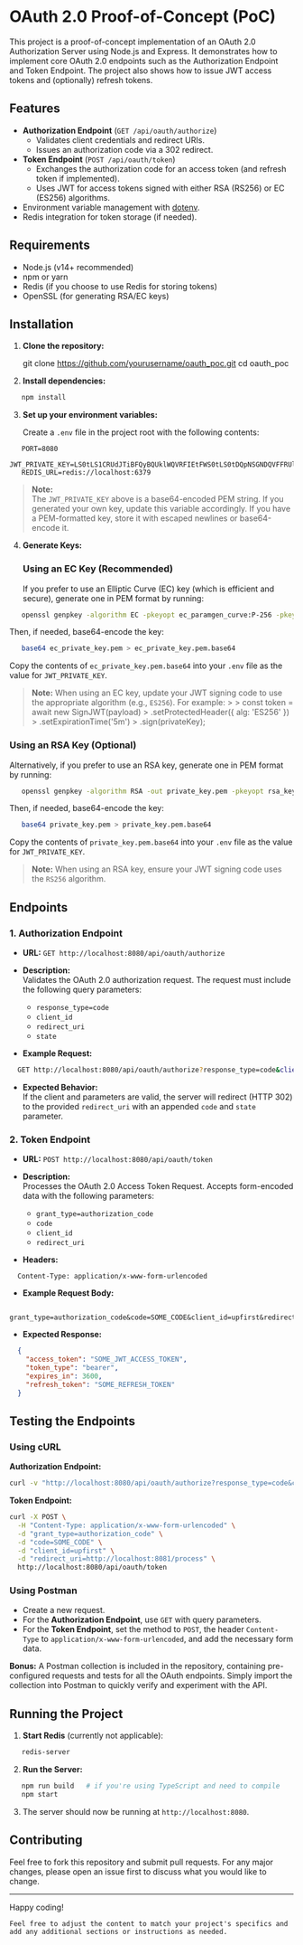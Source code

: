 # OAuth 2.0 Proof-of-Concept (PoC)

This project is a proof-of-concept implementation of an OAuth 2.0 Authorization Server using Node.js and Express. It demonstrates how to implement core OAuth 2.0 endpoints such as the Authorization Endpoint and Token Endpoint. The project also shows how to issue JWT access tokens and (optionally) refresh tokens.

## Features

- **Authorization Endpoint** (`GET /api/oauth/authorize`)
  - Validates client credentials and redirect URIs.
  - Issues an authorization code via a 302 redirect.
- **Token Endpoint** (`POST /api/oauth/token`)
  - Exchanges the authorization code for an access token (and refresh token if implemented).
  - Uses JWT for access tokens signed with either RSA (RS256) or EC (ES256) algorithms.
- Environment variable management with [dotenv](https://www.npmjs.com/package/dotenv).
- Redis integration for token storage (if needed).

## Requirements

- Node.js (v14+ recommended)
- npm or yarn
- Redis (if you choose to use Redis for storing tokens)
- OpenSSL (for generating RSA/EC keys)

## Installation

1. **Clone the repository:**

   git clone https://github.com/yourusername/oauth_poc.git
   cd oauth_poc

2. **Install dependencies:**

```bash
   npm install
```

3. **Set up your environment variables:**

   Create a `.env` file in the project root with the following contents:

```env
   PORT=8080
   JWT_PRIVATE_KEY=LS0tLS1CRUdJTiBFQyBQUklWQVRFIEtFWS0tLS0tDQpNSGNDQVFFRUlFTWRnb25QNEU0cEh0OGYxMUFUeEYyR1cycHArMjhJQ3E5YmYyeEZIb0lrb0FvR0NDcUdTTTQ5DQpBd0VIb1VRRFFnQUVFQVFSUjVxc1lrQi9tdkQ3c0hqdHFwenpycVFOMGJoMFFuWVlQT2hZaWlmS2RjcEZjNDdVDQo3MUV5U1FCcytMRTlpTEMveHE2SDYwQlBQaHVKTlJlNllRPT0NCi0tLS0tRU5EIEVDIFBSSVZBVEUgS0VZLS0tLS0NCg==
   REDIS_URL=redis://localhost:6379
```

   > **Note:**  
   The `JWT_PRIVATE_KEY` above is a base64-encoded PEM string. If you generated your own key, update this variable accordingly. If you have a PEM-formatted key, store it with escaped newlines or base64-encode it.

4. **Generate Keys:**

   ### Using an EC Key (Recommended)
   If you prefer to use an Elliptic Curve (EC) key (which is efficient and secure), generate one in PEM format by running:
   
```bash
   openssl genpkey -algorithm EC -pkeyopt ec_paramgen_curve:P-256 -pkeyopt ec_param_enc:explicit -out ec_private_key.pem
```

   Then, if needed, base64-encode the key:
   
```bash
   base64 ec_private_key.pem > ec_private_key.pem.base64
```

   Copy the contents of `ec_private_key.pem.base64` into your `.env` file as the value for `JWT_PRIVATE_KEY`.
   
   > **Note:** When using an EC key, update your JWT signing code to use the appropriate algorithm (e.g., `ES256`). For example:
    > 
    > const token = await new SignJWT(payload)
    >   .setProtectedHeader({ alg: 'ES256' })
    >   .setExpirationTime('5m')
    >   .sign(privateKey);

   ### Using an RSA Key (Optional)
   
   Alternatively, if you prefer to use an RSA key, generate one in PEM format by running:
   
```bash
   openssl genpkey -algorithm RSA -out private_key.pem -pkeyopt rsa_keygen_bits:2048
```

   Then, if needed, base64-encode the key:

```bash
   base64 private_key.pem > private_key.pem.base64
```

   Copy the contents of `private_key.pem.base64` into your `.env` file as the value for `JWT_PRIVATE_KEY`.
   
   > **Note:** When using an RSA key, ensure your JWT signing code uses the `RS256` algorithm.

## Endpoints

### 1. Authorization Endpoint

- **URL:** `GET http://localhost:8080/api/oauth/authorize`
- **Description:**  
  Validates the OAuth 2.0 authorization request. The request must include the following query parameters:
  - `response_type=code`
  - `client_id`
  - `redirect_uri`
  - `state`

- **Example Request:**

```bash
  GET http://localhost:8080/api/oauth/authorize?response_type=code&client_id=upfirst&redirect_uri=http://localhost:8081/process&state=SOME_STATE
```

- **Expected Behavior:**  
  If the client and parameters are valid, the server will redirect (HTTP 302) to the provided `redirect_uri` with an appended `code` and `state` parameter.

### 2. Token Endpoint

- **URL:** `POST http://localhost:8080/api/oauth/token`
- **Description:**  
  Processes the OAuth 2.0 Access Token Request. Accepts form-encoded data with the following parameters:
  - `grant_type=authorization_code`
  - `code`
  - `client_id`
  - `redirect_uri`

- **Headers:**

```
  Content-Type: application/x-www-form-urlencoded
```

- **Example Request Body:**

```
  grant_type=authorization_code&code=SOME_CODE&client_id=upfirst&redirect_uri=http://localhost:8081/process
```

- **Expected Response:**

```json
  {
    "access_token": "SOME_JWT_ACCESS_TOKEN",
    "token_type": "bearer",
    "expires_in": 3600,
    "refresh_token": "SOME_REFRESH_TOKEN"
  }
```

## Testing the Endpoints

### Using cURL

**Authorization Endpoint:**

```bash
curl -v "http://localhost:8080/api/oauth/authorize?response_type=code&client_id=upfirst&redirect_uri=http://localhost:8081/process&state=SOME_STATE"
```

**Token Endpoint:**

```bash
curl -X POST \
  -H "Content-Type: application/x-www-form-urlencoded" \
  -d "grant_type=authorization_code" \
  -d "code=SOME_CODE" \
  -d "client_id=upfirst" \
  -d "redirect_uri=http://localhost:8081/process" \
  http://localhost:8080/api/oauth/token
```

### Using Postman

- Create a new request.
- For the **Authorization Endpoint**, use `GET` with query parameters.
- For the **Token Endpoint**, set the method to `POST`, the header `Content-Type` to `application/x-www-form-urlencoded`, and add the necessary form data.

**Bonus:** A Postman collection is included in the repository, containing pre-configured requests and tests for all the OAuth endpoints. Simply import the collection into Postman to quickly verify and experiment with the API.

## Running the Project

1. **Start Redis** (currently not applicable):

```bash
   redis-server
```

2. **Run the Server:**

```bash
   npm run build   # if you're using TypeScript and need to compile
   npm start
```

3. The server should now be running at `http://localhost:8080`.


## Contributing

Feel free to fork this repository and submit pull requests. For any major changes, please open an issue first to discuss what you would like to change.

---

Happy coding!
```
Feel free to adjust the content to match your project's specifics and add any additional sections or instructions as needed.